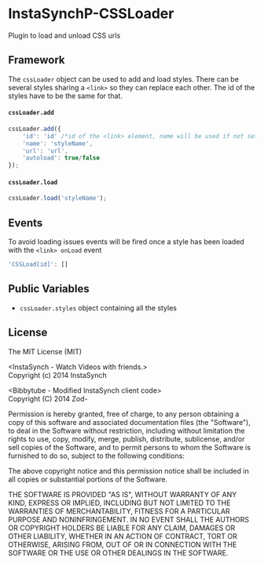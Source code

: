 InstaSynchP-CSSLoader
=====================

Plugin to load and unload CSS urls

Framework
---------
The `cssLoader` object can be used to add and load styles. There can be several styles sharing a `<link>` so they can replace each other.
The id of the styles have to be the same for that.

#### `cssLoader.add`
```javascript
cssLoader.add({
    'id': 'id' /*id of the <link> element, name will be used if not set*/
    'name': 'styleName',
    'url': 'url',
    'autoload': true/false
});
```
#### `cssLoader.load`
```javascript
cssLoader.load('styleName');
```
Events
------
To avoid loading issues events will be fired once a style has been loaded with the `<link> onLoad` event
```javascript
'CSSLoad[id]': []
```

Public Variables
---------
* `cssLoader.styles` object containing all the styles

License
-----------
The MIT License (MIT)<br>

&lt;InstaSynch - Watch Videos with friends.&gt;<br>
Copyright (c) 2014 InstaSynch

&lt;Bibbytube - Modified InstaSynch client code&gt;<br>
Copyright (C) 2014  Zod-

Permission is hereby granted, free of charge, to any person obtaining a copy
of this software and associated documentation files (the "Software"), to deal
in the Software without restriction, including without limitation the rights
to use, copy, modify, merge, publish, distribute, sublicense, and/or sell
copies of the Software, and to permit persons to whom the Software is
furnished to do so, subject to the following conditions:

The above copyright notice and this permission notice shall be included in all
copies or substantial portions of the Software.

THE SOFTWARE IS PROVIDED "AS IS", WITHOUT WARRANTY OF ANY KIND, EXPRESS OR
IMPLIED, INCLUDING BUT NOT LIMITED TO THE WARRANTIES OF MERCHANTABILITY,
FITNESS FOR A PARTICULAR PURPOSE AND NONINFRINGEMENT. IN NO EVENT SHALL THE
AUTHORS OR COPYRIGHT HOLDERS BE LIABLE FOR ANY CLAIM, DAMAGES OR OTHER
LIABILITY, WHETHER IN AN ACTION OF CONTRACT, TORT OR OTHERWISE, ARISING FROM,
OUT OF OR IN CONNECTION WITH THE SOFTWARE OR THE USE OR OTHER DEALINGS IN THE
SOFTWARE.
